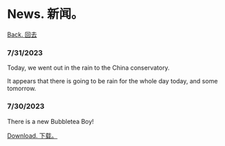# News. 新闻。

[Back. 回去](https://tuxisawesome.github.io/)

### 7/31/2023

Today, we went out in the rain to the China conservatory.

It appears that there is going to be rain for the whole day today, and some tomorrow.
### 7/30/2023
There is a new Bubbletea Boy!

[Download. 下载。](https://gofile.io/d/nBOtpV)